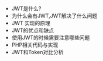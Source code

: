 - JWT是什么?
- 为什么会有JWT,JWT解决了什么问题
- JWT 实现的原理
- JWT的优点和缺点
- 使用JWT的时候需要注意哪些问题
- PHP相关代码与实现
- JWT和Token对比分析

